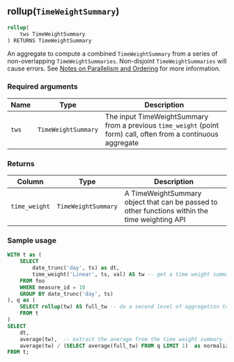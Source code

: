 ## rollup(`TimeWeightSummary`)

```SQL
rollup(
    tws TimeWeightSummary
) RETURNS TimeWeightSummary
```

An aggregate to compute a combined `TimeWeightSummary` from a series of
non-overlapping `TimeWeightSummaries`. Non-disjoint `TimeWeightSummaries` will
cause errors.
See [Notes on Parallelism and Ordering](/hyperfunctions/time_weighted_averages/time_weight/#parallelism-and-ordering)
for more information.

### Required arguments

|Name| Type |Description|
|---|---|---|
|`tws`|`TimeWeightSummary`|The input TimeWeightSummary from a previous `time_weight` (point form) call, often from a continuous aggregate|

### Returns

|Column|Type|Description|
|---|---|---|
|`time_weight`|`TimeWeightSummary`|A TimeWeightSummary object that can be passed to other functions within the time weighting API|


### Sample usage

```SQL
WITH t as (
    SELECT
        date_trunc('day', ts) as dt,
        time_weight('Linear', ts, val) AS tw -- get a time weight summary
    FROM foo
    WHERE measure_id = 10
    GROUP BY date_trunc('day', ts)
), q as (
    SELECT rollup(tw) AS full_tw -- do a second level of aggregation to get the full time weighted average
    FROM t
)
SELECT
    dt,
    average(tw),  -- extract the average from the time weight summary
    average(tw) / (SELECT average(full_tw) FROM q LIMIT 1)  as normalized -- get the normalized average
FROM t;
```
